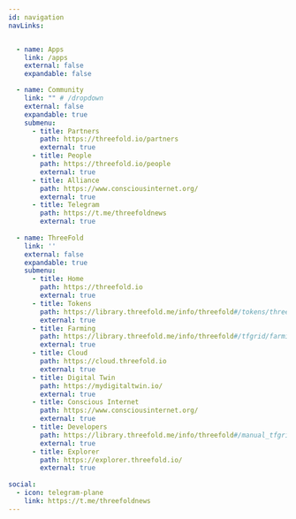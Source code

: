 ```yaml
---
id: navigation
navLinks:


  - name: Apps
    link: /apps
    external: false
    expandable: false

  - name: Community
    link: "" # /dropdown
    external: false
    expandable: true
    submenu:
      - title: Partners
        path: https://threefold.io/partners
        external: true
      - title: People
        path: https://threefold.io/people
        external: true      
      - title: Alliance
        path: https://www.consciousinternet.org/
        external: true
      - title: Telegram
        path: https://t.me/threefoldnews
        external: true   
 
  - name: ThreeFold
    link: ''
    external: false
    expandable: true
    submenu:     
      - title: Home
        path: https://threefold.io
        external: true    
      - title: Tokens
        path: https://library.threefold.me/info/threefold#/tokens/threefold__how_to_buy
        external: true
      - title: Farming
        path: https://library.threefold.me/info/threefold#/tfgrid/farming/threefold__start_farming
        external: true
      - title: Cloud
        path: https://cloud.threefold.io
        external: true
      - title: Digital Twin
        path: https://mydigitaltwin.io/
        external: true
      - title: Conscious Internet
        path: https://www.consciousinternet.org/
        external: true        
      - title: Developers
        path: https://library.threefold.me/info/threefold#/manual_tfgrid3/threefold__manual3_home/
        external: true
      - title: Explorer
        path: https://explorer.threefold.io/
        external: true          
        
social:
  - icon: telegram-plane
    link: https://t.me/threefoldnews
---
```

